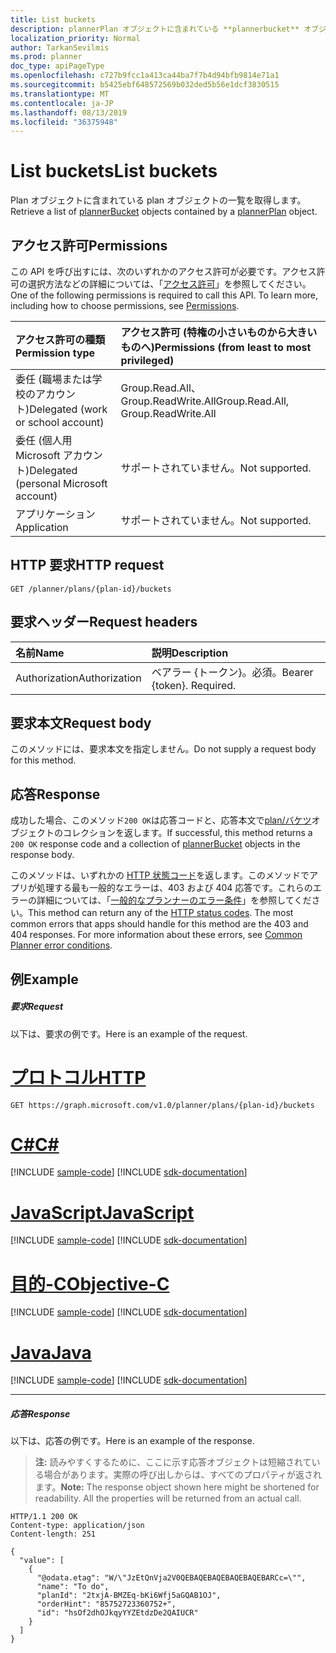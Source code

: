 ```yaml
---
title: List buckets
description: plannerPlan オブジェクトに含まれている **plannerbucket** オブジェクトのリストを取得します。
localization_priority: Normal
author: TarkanSevilmis
ms.prod: planner
doc_type: apiPageType
ms.openlocfilehash: c727b9fcc1a413ca44ba7f7b4d94bfb9814e71a1
ms.sourcegitcommit: b5425ebf648572569b032ded5b56e1dcf3830515
ms.translationtype: MT
ms.contentlocale: ja-JP
ms.lasthandoff: 08/13/2019
ms.locfileid: "36375948"
---
```

# <a name="list-buckets"></a><span data-ttu-id="18bb4-103">List buckets</span><span class="sxs-lookup"><span data-stu-id="18bb4-103">List buckets</span></span>

<span data-ttu-id="18bb4-104">Plan オブジェクトに含ま[](../resources/plannerbucket.md)れている plan オブジェクトの一覧[](../resources/plannerplan.md)を取得します。</span><span class="sxs-lookup"><span data-stu-id="18bb4-104">Retrieve a list of [plannerBucket](../resources/plannerbucket.md) objects contained by a [plannerPlan](../resources/plannerplan.md) object.</span></span>
## <a name="permissions"></a><span data-ttu-id="18bb4-105">アクセス許可</span><span class="sxs-lookup"><span data-stu-id="18bb4-105">Permissions</span></span>
<span data-ttu-id="18bb4-p101">この API を呼び出すには、次のいずれかのアクセス許可が必要です。アクセス許可の選択方法などの詳細については、「[アクセス許可](/graph/permissions-reference)」を参照してください。</span><span class="sxs-lookup"><span data-stu-id="18bb4-p101">One of the following permissions is required to call this API. To learn more, including how to choose permissions, see [Permissions](/graph/permissions-reference).</span></span>

|<span data-ttu-id="18bb4-108">アクセス許可の種類</span><span class="sxs-lookup"><span data-stu-id="18bb4-108">Permission type</span></span>      | <span data-ttu-id="18bb4-109">アクセス許可 (特権の小さいものから大きいものへ)</span><span class="sxs-lookup"><span data-stu-id="18bb4-109">Permissions (from least to most privileged)</span></span>              |
|:--------------------|:---------------------------------------------------------|
|<span data-ttu-id="18bb4-110">委任 (職場または学校のアカウント)</span><span class="sxs-lookup"><span data-stu-id="18bb4-110">Delegated (work or school account)</span></span> | <span data-ttu-id="18bb4-111">Group.Read.All、Group.ReadWrite.All</span><span class="sxs-lookup"><span data-stu-id="18bb4-111">Group.Read.All, Group.ReadWrite.All</span></span>    |
|<span data-ttu-id="18bb4-112">委任 (個人用 Microsoft アカウント)</span><span class="sxs-lookup"><span data-stu-id="18bb4-112">Delegated (personal Microsoft account)</span></span> | <span data-ttu-id="18bb4-113">サポートされていません。</span><span class="sxs-lookup"><span data-stu-id="18bb4-113">Not supported.</span></span>    |
|<span data-ttu-id="18bb4-114">アプリケーション</span><span class="sxs-lookup"><span data-stu-id="18bb4-114">Application</span></span> | <span data-ttu-id="18bb4-115">サポートされていません。</span><span class="sxs-lookup"><span data-stu-id="18bb4-115">Not supported.</span></span> |

## <a name="http-request"></a><span data-ttu-id="18bb4-116">HTTP 要求</span><span class="sxs-lookup"><span data-stu-id="18bb4-116">HTTP request</span></span>
<!-- { "blockType": "ignored" } -->
```http
GET /planner/plans/{plan-id}/buckets
```

## <a name="request-headers"></a><span data-ttu-id="18bb4-117">要求ヘッダー</span><span class="sxs-lookup"><span data-stu-id="18bb4-117">Request headers</span></span>
| <span data-ttu-id="18bb4-118">名前</span><span class="sxs-lookup"><span data-stu-id="18bb4-118">Name</span></span>      |<span data-ttu-id="18bb4-119">説明</span><span class="sxs-lookup"><span data-stu-id="18bb4-119">Description</span></span>|
|:----------|:----------|
| <span data-ttu-id="18bb4-120">Authorization</span><span class="sxs-lookup"><span data-stu-id="18bb4-120">Authorization</span></span>  | <span data-ttu-id="18bb4-p102">ベアラー {トークン}。必須。</span><span class="sxs-lookup"><span data-stu-id="18bb4-p102">Bearer {token}. Required.</span></span> |

## <a name="request-body"></a><span data-ttu-id="18bb4-123">要求本文</span><span class="sxs-lookup"><span data-stu-id="18bb4-123">Request body</span></span>
<span data-ttu-id="18bb4-124">このメソッドには、要求本文を指定しません。</span><span class="sxs-lookup"><span data-stu-id="18bb4-124">Do not supply a request body for this method.</span></span>

## <a name="response"></a><span data-ttu-id="18bb4-125">応答</span><span class="sxs-lookup"><span data-stu-id="18bb4-125">Response</span></span>

<span data-ttu-id="18bb4-126">成功した場合、このメソッド`200 OK`は応答コードと、応答本文で[plan/バケツ](../resources/plannerbucket.md)オブジェクトのコレクションを返します。</span><span class="sxs-lookup"><span data-stu-id="18bb4-126">If successful, this method returns a `200 OK` response code and a collection of [plannerBucket](../resources/plannerbucket.md) objects in the response body.</span></span>

<span data-ttu-id="18bb4-p103">このメソッドは、いずれかの [HTTP 状態コード](/graph/errors)を返します。このメソッドでアプリが処理する最も一般的なエラーは、403 および 404 応答です。これらのエラーの詳細については、「[一般的なプランナーのエラー条件](../resources/planner-overview.md#common-planner-error-conditions)」を参照してください。</span><span class="sxs-lookup"><span data-stu-id="18bb4-p103">This method can return any of the [HTTP status codes](/graph/errors). The most common errors that apps should handle for this method are the 403 and 404 responses. For more information about these errors, see [Common Planner error conditions](../resources/planner-overview.md#common-planner-error-conditions).</span></span>
## <a name="example"></a><span data-ttu-id="18bb4-130">例</span><span class="sxs-lookup"><span data-stu-id="18bb4-130">Example</span></span>
##### <a name="request"></a><span data-ttu-id="18bb4-131">要求</span><span class="sxs-lookup"><span data-stu-id="18bb4-131">Request</span></span>
<span data-ttu-id="18bb4-132">以下は、要求の例です。</span><span class="sxs-lookup"><span data-stu-id="18bb4-132">Here is an example of the request.</span></span>

# <a name="httptabhttp"></a>[<span data-ttu-id="18bb4-133">プロトコル</span><span class="sxs-lookup"><span data-stu-id="18bb4-133">HTTP</span></span>](#tab/http)
<!-- {
  "blockType": "request",
  "name": "get_buckets"
}-->
```http
GET https://graph.microsoft.com/v1.0/planner/plans/{plan-id}/buckets
```
# <a name="ctabcsharp"></a>[<span data-ttu-id="18bb4-134">C#</span><span class="sxs-lookup"><span data-stu-id="18bb4-134">C#</span></span>](#tab/csharp)
[!INCLUDE [sample-code](../includes/snippets/csharp/get-buckets-csharp-snippets.md)]
[!INCLUDE [sdk-documentation](../includes/snippets/snippets-sdk-documentation-link.md)]

# <a name="javascripttabjavascript"></a>[<span data-ttu-id="18bb4-135">JavaScript</span><span class="sxs-lookup"><span data-stu-id="18bb4-135">JavaScript</span></span>](#tab/javascript)
[!INCLUDE [sample-code](../includes/snippets/javascript/get-buckets-javascript-snippets.md)]
[!INCLUDE [sdk-documentation](../includes/snippets/snippets-sdk-documentation-link.md)]

# <a name="objective-ctabobjc"></a>[<span data-ttu-id="18bb4-136">目的-C</span><span class="sxs-lookup"><span data-stu-id="18bb4-136">Objective-C</span></span>](#tab/objc)
[!INCLUDE [sample-code](../includes/snippets/objc/get-buckets-objc-snippets.md)]
[!INCLUDE [sdk-documentation](../includes/snippets/snippets-sdk-documentation-link.md)]

# <a name="javatabjava"></a>[<span data-ttu-id="18bb4-137">Java</span><span class="sxs-lookup"><span data-stu-id="18bb4-137">Java</span></span>](#tab/java)
[!INCLUDE [sample-code](../includes/snippets/java/get-buckets-java-snippets.md)]
[!INCLUDE [sdk-documentation](../includes/snippets/snippets-sdk-documentation-link.md)]

---

##### <a name="response"></a><span data-ttu-id="18bb4-138">応答</span><span class="sxs-lookup"><span data-stu-id="18bb4-138">Response</span></span>
<span data-ttu-id="18bb4-139">以下は、応答の例です。</span><span class="sxs-lookup"><span data-stu-id="18bb4-139">Here is an example of the response.</span></span> 

><span data-ttu-id="18bb4-p104">**注:** 読みやすくするために、ここに示す応答オブジェクトは短縮されている場合があります。実際の呼び出しからは、すべてのプロパティが返されます。</span><span class="sxs-lookup"><span data-stu-id="18bb4-p104">**Note:** The response object shown here might be shortened for readability. All the properties will be returned from an actual call.</span></span>
<!-- {
  "blockType": "response",
  "truncated": true,
  "@odata.type": "microsoft.graph.plannerBucket",
  "isCollection": true
} -->
```http
HTTP/1.1 200 OK
Content-type: application/json
Content-length: 251

{
  "value": [
    {
      "@odata.etag": "W/\"JzEtQnVja2V0QEBAQEBAQEBAQEBAQEBARCc=\"",
      "name": "To do",
      "planId": "2txjA-BMZEq-bKi6Wfj5aGQAB1OJ",
      "orderHint": "85752723360752+",
      "id": "hsOf2dhOJkqyYYZEtdzDe2QAIUCR"
    }
  ]
}

```

<!-- uuid: 8fcb5dbc-d5aa-4681-8e31-b001d5168d79
2015-10-25 14:57:30 UTC -->
<!-- {
  "type": "#page.annotation",
  "description": "List buckets",
  "keywords": "",
  "section": "documentation",
  "tocPath": "",
  "suppressions": [
  ]
}-->
